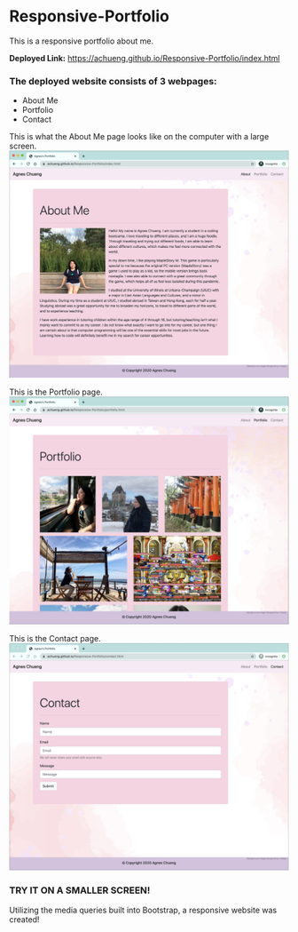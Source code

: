 # Responsive-Portfolio

This is a responsive portfolio about me.

**Deployed Link:** https://achueng.github.io/Responsive-Portfolio/index.html

### The deployed website consists of 3 webpages: 
- About Me
- Portfolio
- Contact

This is what the About Me page looks like on the computer with a large screen.
![About Me Page](./assets/index-ss.png)

This is the Portfolio page.
![Portfolio Page](./assets/portfolio-ss.png)

This is the Contact page.
![Contact Page](./assets/contact-ss.png)

### TRY IT ON A SMALLER SCREEN!

Utilizing the media queries built into Bootstrap, a responsive website was created!